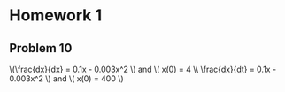 # Homework 1

## Problem 10

<p>
  \(\frac{dx}{dx} = 0.1x - 0.003x^2 \) and \( x(0) = 4 \\
  \frac{dx}{dt} = 0.1x - 0.003x^2 \) and \( x(0) = 400 \)
</p>
